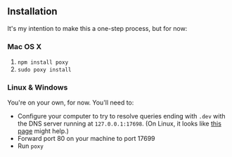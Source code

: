 ## Installation

It's my intention to make this a one-step process, but for now:

### Mac OS X

1. `npm install poxy`
2. `sudo poxy install`

### Linux & Windows

You're on your own, for now. You'll need to:

- Configure your computer to try to resolve queries ending with `.dev` with the DNS server running at `127.0.0.1:17698`. (On Linux, it looks like [this page](https://wiki.archlinux.org/index.php/Dnsmasq#DNS_Cache_Setup) might help.)
- Forward port 80 on your machine to port 17699
- Run `poxy`

